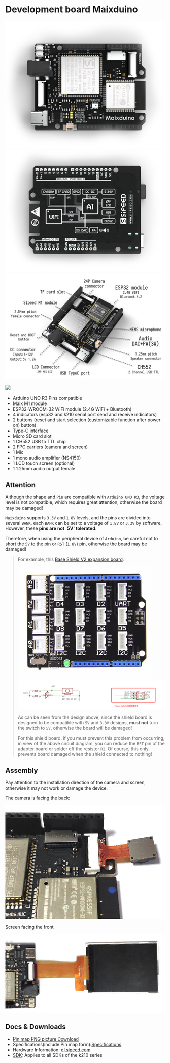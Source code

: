 Development board Maixduino
===========

![](../../../assets/maixduino_0.png)
![](../../../assets/maixduino_1.png)
![](../../../assets/maixduino_3.jpg)

![](https://cdn.sipeed.com/wiki/maix/maixduino/maixduino_pins_1920_914.png)


* Arduino UNO R3 Pins compatible
* Maix M1 module
* ESP32-WROOM-32 WiFi module (2.4G WiFi + Bluetooth)
* 4 indicators (esp32 and k210 serial port send and receive indicators)
* 2 buttons (reset and start selection (customizable function after power on) button)
* Type-C interface
* Micro SD card slot
* 1 CH552 USB to TTL chip
* 2 FPC carriers (camera and screen)
* 1 Mic
* 1 mono audio amplifier (NS4150)
* 1 LCD touch screen (optional)
* 1 1.25mm audio output female

## Attention

Although the shape and `Pin` are compatible with `Arduino UNO R3`, the voltage level is not compatible, which requires great attention, otherwise the board may be damaged!

`Maixduino` supports `3.3V` and `1.8V` levels, and the pins are divided into several `BANK`, each `BANK` can be set to a voltage of `1.8V` or `3.3V` by software,
However, these **pins are not `5V' tolerated**.

Therefore, when using the peripheral device of `Arduino`, be careful not to short the `5V` to the pin or `RST` (`1.8V`) pin, otherwise the board may be damaged!

> For example, this [Base Shield V2 expansion board](http://wiki.seeedstudio.com/Base_Shield_V2/):
>
> ![](../../../assets/seeed_base_shield_v2_2.png)
> ![](../../../assets/seeed_base_shield_v2.png)
> 
> As can be seen from the design above, since the shield board is designed to be compatible with `5V` and `3.3V` designs, **must not** turn the switch to `5V`, otherwise the board will be damaged!
> 
> For this shield board, if you must prevent this problem from occurring, in view of the above circuit diagram, you can reduce the `RST` pin of the adapter board or solder off the resistor `R2`. Of course, this only prevents board damaged when the shield connected to nothing!


## Assembly

Pay attention to the installation direction of the camera and screen, otherwise it may not work or damage the device.

The camera is facing the back:

![](../../../assets/maixduino_00.png)


Screen facing the front

![](../../../assets/maixduino_01.png)


## Docs & Downloads

* [Pin map PNG picture Download](https://cdn.sipeed.com/wiki/maix/maixduino/maixduino_pins.png)
* Specifications(include Pin map form):[Specifications](http://dl.sipeed.com/MAIX/HDK/Maixduino/Specifications/)
* Hardware Information: [dl.sipeed.com](http://dl.sipeed.com/MAIX/HDK/Maixduino/)
* [SDK](../sdk/README.md): Applies to all SDKs of the k210 series


